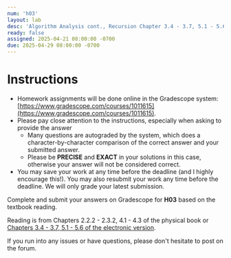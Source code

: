 ```yaml
---
num: 'h03'
layout: lab
desc: 'Algorithm Analysis cont., Recursion Chapter 3.4 - 3.7, 5.1 - 5.6'
ready: false
assigned: 2025-04-21 08:00:00 -0700
due: 2025-04-29 08:00:00 -0700
---
```


# Instructions

- Homework assignments will be done online in the Gradescope system: [https://www.gradescope.com/courses/1011615](https://www.gradescope.com/courses/1011615).
- Please pay close attention to the instructions, especially when asking to provide the answer
  - Many questions are autograded by the system, which does a character-by-character comparison of the correct answer and your submitted answer.
  - Please be **PRECISE** and **EXACT** in your solutions in this case, otherwise your answer will not be considered correct.
- You may save your work at any time before the deadline (and I highly encourage this!). You may also resubmit your work any time before the deadline. We will only grade your latest submission.

Complete and submit your answers on Gradescope for **H03** based on the textbook reading.

Reading is from Chapters 2.2.2 - 2.3.2, 4.1 - 4.3 of the physical book or [Chapters 3.4 - 3.7, 5.1 - 5.6 of the electronic version](https://runestone.academy/ns/books/published/pythonds/index.html).

If you run into any issues or have questions, please don't hesitate to post on the forum.
